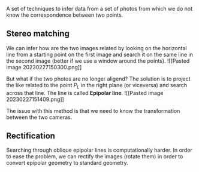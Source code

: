 A set of techniques to infer data from a set of photos from which we do not know the correspondence between two points.

## Stereo matching

We can infer how are the two images related by looking on the horizontal line from a starting point on the first image and search it on the same line in the second image (better if we use a window around the points).
![[Pasted image 20230227150300.png]]

But what if the two photos are no longer aligend? 
The solution is to project the like related to the point $P_L$ in the right plane (or viceversa) and search across that line. The line is called __Epipolar line__.
![[Pasted image 20230227151409.png]]

The issue with this method is that we need to know the transformation between the two cameras.

## Rectification

Searching through oblique epipolar lines is computationally harder.
In order to ease the problem, we can rectify the images (rotate them) in order to convert epipolar geometry to standard geometry.